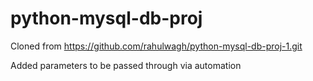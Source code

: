 # python-mysql-db-proj

Cloned from https://github.com/rahulwagh/python-mysql-db-proj-1.git

Added parameters to be passed through via automation
